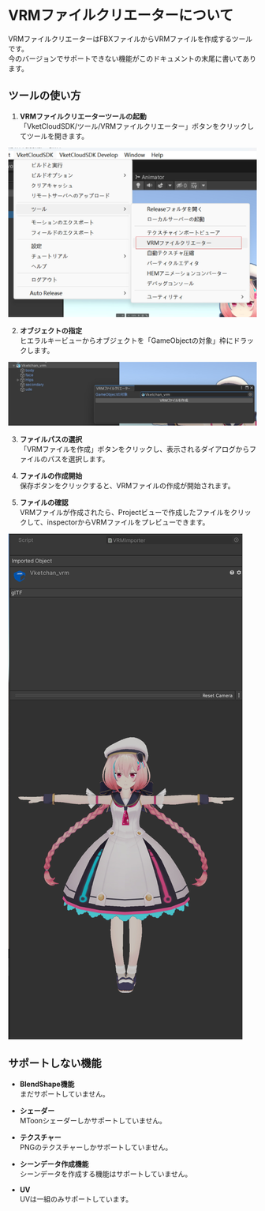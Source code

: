 # VRMファイルクリエーターについて

VRMファイルクリエーターはFBXファイルからVRMファイルを作成するツールです。  
今のバージョンでサポートできない機能がこのドキュメントの末尾に書いてあります。

## ツールの使い方

1. **VRMファイルクリエーターツールの起動**  
「VketCloudSDK/ツール/VRMファイルクリエーター」ボタンをクリックしてツールを開きます。

![VRMファイルクリエーター_1](img/VRMFileCreator_1.jpg)

2. **オブジェクトの指定**  
ヒエラルキービューからオブジェクトを「GameObjectの対象」枠にドラックします。

![VRMファイルクリエーター_2](img/VRMFileCreator_2.jpg)

3. **ファイルパスの選択**  
「VRMファイルを作成」ボタンをクリックし、表示されるダイアログからファイルのパスを選択します。

4. **ファイルの作成開始**  
保存ボタンをクリックすると、VRMファイルの作成が開始されます。

5. **ファイルの確認**  
VRMファイルが作成されたら、Projectビューで作成したファイルをクリックして、inspectorからVRMファイルをプレビューできます。

![VRMファイルクリエーター_3](img/VRMFileCreator_3.jpg)


## サポートしない機能

- **BlendShape機能**  
  まだサポートしていません。

- **シェーダー**  
  MToonシェーダーしかサポートしていません。

- **テクスチャー**  
  PNGのテクスチャーしかサポートしていません。

- **シーンデータ作成機能**  
  シーンデータを作成する機能はサポートしていません。

- **UV**  
  UVは一組のみサポートしています。
